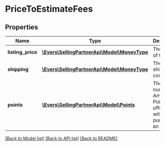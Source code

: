 # PriceToEstimateFees

## Properties
Name | Type | Description | Notes
------------ | ------------- | ------------- | -------------
**listing_price** | [**\Evers\SellingPartnerApi\Model\MoneyType**](MoneyType.md) | The price of the item. | 
**shipping** | [**\Evers\SellingPartnerApi\Model\MoneyType**](MoneyType.md) | The shipping cost. | [optional] 
**points** | [**\Evers\SellingPartnerApi\Model\Points**](Points.md) | The number of Amazon Points offered with the purchase of an item. | [optional] 

[[Back to Model list]](../README.md#documentation-for-models) [[Back to API list]](../README.md#documentation-for-api-endpoints) [[Back to README]](../README.md)


